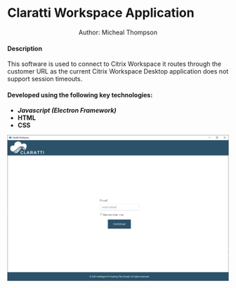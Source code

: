 <p align="center">
  <h1>Claratti Workspace Application</h1>
</p>
<p align="center" title="Author">
  Author: Micheal Thompson
</p>

#### Description
<p>
	This software is used to connect to Citrix Workspace it routes through the customer URL as the current Citrix Workspace Desktop application does not support session timeouts.
</p>

#### Developed using the following key technologies:
 * ***Javascript (Electron Framework)***
 * **HTML**
 * **CSS**

![](build/img.png)